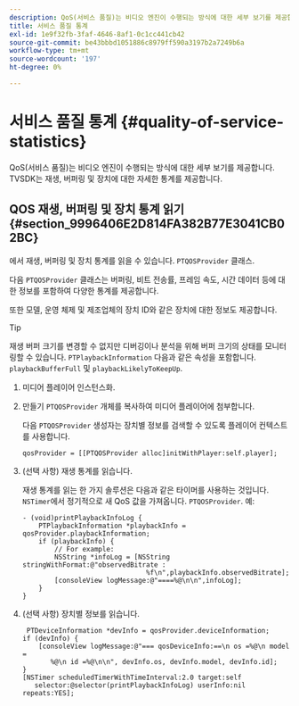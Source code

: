 ```yaml
---
description: QoS(서비스 품질)는 비디오 엔진이 수행되는 방식에 대한 세부 보기를 제공합니다. TVSDK는 재생, 버퍼링 및 장치에 대한 자세한 통계를 제공합니다.
title: 서비스 품질 통계
exl-id: 1e9f32fb-3faf-4646-8af1-0c1cc441cb42
source-git-commit: be43bbbd1051886c8979ff590a3197b2a7249b6a
workflow-type: tm+mt
source-wordcount: '197'
ht-degree: 0%

---
```


# 서비스 품질 통계 {#quality-of-service-statistics}

QoS(서비스 품질)는 비디오 엔진이 수행되는 방식에 대한 세부 보기를 제공합니다. TVSDK는 재생, 버퍼링 및 장치에 대한 자세한 통계를 제공합니다.

## QOS 재생, 버퍼링 및 장치 통계 읽기 {#section_9996406E2D814FA382B77E3041CB02BC}

에서 재생, 버퍼링 및 장치 통계를 읽을 수 있습니다. `PTQOSProvider` 클래스.

다음 `PTQOSProvider` 클래스는 버퍼링, 비트 전송률, 프레임 속도, 시간 데이터 등에 대한 정보를 포함하여 다양한 통계를 제공합니다.

또한 모델, 운영 체제 및 제조업체의 장치 ID와 같은 장치에 대한 정보도 제공합니다.

>[!TIP]
>
>재생 버퍼 크기를 변경할 수 없지만 디버깅이나 분석을 위해 버퍼 크기의 상태를 모니터링할 수 있습니다. `PTPlaybackInformation` 다음과 같은 속성을 포함합니다. `playbackBufferFull` 및 `playbackLikelyToKeepUp`.

1. 미디어 플레이어 인스턴스화.
1. 만들기 `PTQOSProvider` 개체를 복사하여 미디어 플레이어에 첨부합니다.

   다음 `PTQOSProvider` 생성자는 장치별 정보를 검색할 수 있도록 플레이어 컨텍스트를 사용합니다.

   ```
   qosProvider = [[PTQOSProvider alloc]initWithPlayer:self.player]; 
   ```

1. (선택 사항) 재생 통계를 읽습니다.

   재생 통계를 읽는 한 가지 솔루션은 다음과 같은 타이머를 사용하는 것입니다. `NSTimer`에서 정기적으로 새 QoS 값을 가져옵니다. `PTQOSProvider`. 예:

   ```
   - (void)printPlaybackInfoLog { 
       PTPlaybackInformation *playbackInfo = qosProvider.playbackInformation;  
       if (playbackInfo) { 
           // For example: 
           NSString *infoLog = [NSString stringWithFormat:@"observedBitrate :  
                                  %f\n",playbackInfo.observedBitrate]; 
           [consoleView logMessage:@"====%@\n\n",infoLog]; 
       } 
   }
   ```

1. (선택 사항) 장치별 정보를 읽습니다.

   ```
    PTDeviceInformation *devInfo = qosProvider.deviceInformation; 
   if (devInfo) { 
       [consoleView logMessage:@"=== qosDeviceInfo:==\n os =%@\n model =  
          %@\n id =%@\n\n", devInfo.os, devInfo.model, devInfo.id]; 
   } 
   [NSTimer scheduledTimerWithTimeInterval:2.0 target:self  
      selector:@selector(printPlaybackInfoLog) userInfo:nil repeats:YES];
   ```
